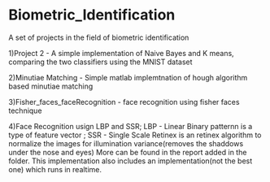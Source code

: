 # Biometric_Identification

A set of projects in the field of biometric identification

1)Project 2 - A simple implementation of Naive Bayes and K means, comparing the two classifiers using the MNIST dataset

2)Minutiae Matching - Simple matlab implemtnation of hough algorithm based minutiae matching

3)Fisher_faces_faceRecognition - face recognition using fisher faces technique

4)Face Recognition usign LBP and SSR; LBP - Linear Binary patternn is a type of feature vector ; SSR - Single Scale Retinex is an retinex algorithm to normalize the images for illumination variance(removes the shaddows under the nose and eyes) More can be found in the report added in the folder. This implementation also includes an implementation(not the best one) which runs in realtime.



